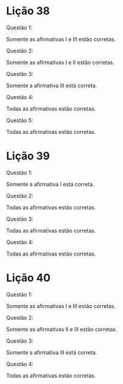 # Lição 38

Questão 1:

Somente as afirmativas I e III estão corretas.

Questão 2:

Somente as afirmativas I e II estão corretas.

Questão 3:

Somente a afirmativa III está correta.

Questão 4:

Todas as afirmativas estão corretas.

Questão 5:

Todas as afirmativas estão corretas.

# Lição 39

Questão 1:

Somente a afirmativa I está correta.

Questão 2:

Todas as afirmativas estão corretas.

Questão 3:

Todas as afirmativas estão corretas.

Questão 4:

Todas as afirmativas estão corretas.

# Lição 40

Questão 1:

Somente as afirmativas I e III estão corretas.

Questão 2:

Somente as afirmativas II e III estão corretas.

Questão 3:

Somente a afirmativa III está correta.

Questão 4:

Todas as afirmativas estão corretas.
